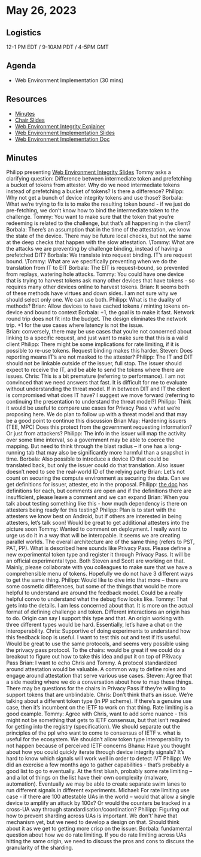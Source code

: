 # May 26, 2023

## Logistics

12-1 PM EDT / 9-10AM PDT / 4-5PM GMT

## Agenda

* Web Environment Implementation (30 mins)

## Resources

* [Minutes](https://docs.google.com/document/d/1QZCS3jQk04PvXoRpsxhP1o5s26VG7Tu0uA7_dG7mMYw/edit?usp=sharing)
* [Chair Slides](https://docs.google.com/presentation/d/1sT29YrsyX_Dk3ih9dK6tFadORdZYG0pLCg9gCKkJ8Ms/edit?usp=sharing)
* [Web Environment Integrity Explainer](https://github.com/RupertBenWiser/Web-Environment-Integrity/blob/main/explainer.md)
* [Web Environment Implementation Slides](https://docs.google.com/presentation/d/1EH5F0D0qU5M_cLA_bfP-Mb-XBMDj36fG4L8IyonbsIs/edit#slide=id.g2258310cac2_0_0)
* [Web Environment Implementation Doc](https://docs.google.com/document/d/1VuAEusnmVcndZkR0FhLgWCYNLRwu2j7XtWUd7nZZEKk/edit#heading=h.6rb4a5lqb7uf)

## Minutes

Philipp presenting [Web Environment Integrity Slides](https://docs.google.com/presentation/d/1EH5F0D0qU5M_cLA_bfP-Mb-XBMDj36fG4L8IyonbsIs/edit#slide=id.g2258310cac2_0_409)
Tommy asks a clarifying question: Difference between intermediate token and prefetching a bucket of tokens from attester. Why do we need intermediate tokens instead of prefetching a bucket of tokens? Is there a difference?
Philipp: Why not get a bunch of device integrity tokens and use those? 
Borbala: What we’re trying to fix is to make the resulting token bound - if we just do pre-fetching, we don’t know how to bind the intermediate token to the challenge.
Tommy: You want to make sure that the token that you’re redeeming is related to the challenge, but that’s all happening in the client?
Borbala: There’s an assumption that in the time of the attestation, we know the state of the device. There may be future local checks, but not the same at the deep checks that happen with the slow attestation.
 \Tommy: What are the attacks we are preventing by challenge binding, instead of having a prefetched DIT?
Borbala: We translate into request binding. IT’s are request bound.
 \Tommy: What are we specifically preventing when we do the translation from IT to EIT
Borbala: The EIT is request-bound, so prevented from replays, watering hole attacks.
Tommy: You could have one device that is trying to harvest tokens ask many other devices that have tokens - so requires many other devices online to harvest tokens.
Brian: It seems both of these methods have virtues and down sides. I am not sure why we should select only one. We can use both.
Philipp: What is the duality of methods? 
Brian: Allow devices to have cached tokens / minting tokens on-device and bound to context
Borbala: +1, the goal is to make it fast. Network round trip does not fit into the budget. The design eliminates the network trip. +1 for the use cases where latency is not the issue.  
Brian: conversely, there may be use cases that you’re not concerned about linking to a specific request, and just want to make sure that this is a valid client
Philipp: There might be some implications for rate limiting, if it is possible to re-use tokens. Request binding makes this harder. 
Steven: Does reporting means IT’s are not masked to the attester? 
Philipp: The IT and DIT should not be linkable outside of the issuer, full stop. The issuer should expect to receive the IT, and be able to send the tokens where there are issues.
Chris: This is a bit premature (referring to performance). I am not convinced that we need answers that fast. It is difficult for me to evaluate without understanding the threat model. If in between DIT and IT the client is compromised what does IT have? I suggest we move forward (referring to continuing the presentation to understand the threat model?)
Philipp: Think it would be useful to compare use cases for Privacy Pass v what we’re proposing here. We do plan to follow up with a threat model and that may be a good point to continue this discussion
Brian May: Hardening issuers (TEE, MPC) Does this protect from the government requesting information? Or just from attackers? 
Philipp: The info in the issuer will map the activity over some time interval, so a government may be able to coerce the mapping. But need to think through the blast radius – if one has a long-running tab that may also be significantly more harmful than a snapshot in time.
Borbala: Also possible to introduce a device ID that could be translated back, but only the issuer could do that translation. Also issuer doesn’t need to see the real-world ID of the relying party
Brian: Let’s not count on securing the compute environment as securing the data. Can we get definitions for issuer, attester, etc in the proposal.
Philipp: [the doc](https://docs.google.com/document/d/1VuAEusnmVcndZkR0FhLgWCYNLRwu2j7XtWUd7nZZEKk/edit#heading=h.6rb4a5lqb7uf) has definitions for each, but comments are open and if the definitions there are insufficient, please leave a comment and we can expand
Brian: When you talk about testing something like this - how much dependency is there on attesters being ready for this testing?
Philipp: Plan is to start with the attesters we know best on Android, but if others are interested in being attesters, let’s talk soon! Would be great to get additional attesters into the picture soon
Tommy: Wanted to comment on deployment. I really want  to urge us do it in a way that will be interopable. It seems we are creating parallel worlds. The overall architecture are of the same thing (refers to PST, PAT, PP). What is described here sounds like Privacy Pass. Please define a new experimental token type and register it through Privacy Pass. It will be an official experimental type. Both Steven and Scott are working on that. Mainly, please collaborate with you colleagues to make sure that we have a comprehensible menu of tokens. Hopefully we do not have 3 different ways to get the same thing. 
Philipp: Would like to dive into that more – there are some cosmetic differences, but some of the things that would be more helpful to understand are around the feedback model. Could be a really helpful convo to understand what the debug flow looks like. 
Tommy: That gets into the details. I am less concerned about that. It is more on the actual format of defining challenge and token. Different interactions an origin has to do. Origin can say I support this type and that. An origin working with three different types would be hard. Essentially, let’s have a chat on the interoperability.
Chris: Supportive of doing experiments to understand how this feedback loop is useful. I want to test this out and test if it’s useful. Would be great to use the same protocols, and seems very possible using the privacy pass protocol. To the chairs: would be great if we could do a breakout to figure out how to take this idea and put it on top of PRivacy Pass
Brian: I want to echo Chris and Tommy. A protocol standardized around attestation would be valuable. A common way to define roles and engage around attestation that serve various use cases.
Steven: Agree that a side meeting where we do a conversation about how to map these things. There may be questions for the chairs in Privacy Pass if they’re willing to support tokens that are unblindable.
Chris: Don’t think that’s an issue. We’re talking about a different token type (in PP scheme). If there’s a genuine use case, then it’s incumbent on the IETF to work on that thing. Rate limiting is a good example.
Tommy: Agree with Chris, want to add some nuance - this might not be something that gets to IETF consensus, but that isn’t required for getting into the registry (specification). We should separate out the principles of the ppl who want to come to consensus of IETF v. what is useful for the ecosystem. We shouldn’t allow  token type interoperability to not happen because of perceived IETF concerns
Bhanu: Have you thought about how you could quickly iterate through device integrity signals? It’s hard to know which signals will work well in order to detect IVT
Philipp: We did an exercise a few months ago to gather capabilities - that’s probably a good list to go to eventually. At the first blush, probably some rate limiting – and a lot of things on the list have their own complexity (malware, automation). Eventually we may be able to create separate swim lanes to run different signals in different experiments.
Michael: For rate limiting use case - if there are 100 attestable UAs in the world – would that allow a single device to amplify an attack by 100x? Or would the counters be tracked in a cross-UA way through standardisation/coordination?
Philiipp: Figuring out how to prevent sharding across UAs is important. We don't’ have that mechanism yet, but we need to develop a design on that. Should think about it as we get to getting more crisp on the issuer.
Borbala: fundamental question about how we do rate limiting. If you do rate limiting across UAs hitting the same origin, we need to discuss the pros and cons to discuss the granularity of the sharding.